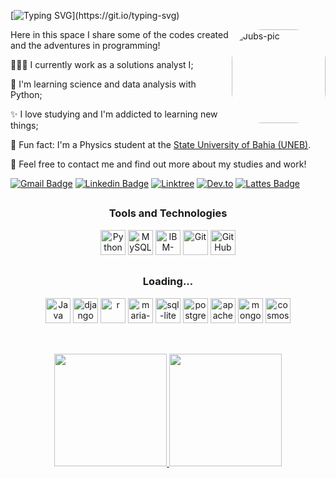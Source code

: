 <!--
**jubssoares/jubssoares** is a ✨ _special_ ✨ repository because its `README.md` (this file) appears on your GitHub profile.

Here are some ideas to get you started:

- 🔭 I’m currently working on ...
- 🌱 I’m currently learning ...
- 👯 I’m looking to collaborate on ...
- 🤔 I’m looking for help with ...
- 💬 Ask me about ...
- 📫 How to reach me: ...
- 😄 Pronouns: ...
- ⚡ Fun fact: ...
-->
<!--<h2>Hello, world! ツ</h2>-->
[![Typing SVG](https://readme-typing-svg.herokuapp.com?font=Fira+Code&weight=100&size=30&pause=1000&color=AE82CF&center=true&vCenter=true&random=false&width=1000&lines=Hello%2C+world!)](https://git.io/typing-svg)

<img align="right" alt="Jubs-pic" height="150" style="border-radius:50px;" src="https://i.pinimg.com/originals/6c/90/28/6c90288d7e10d46d18895f17f420a92c.gif" alt="IMG-20230124-202447">


Here in this space I share some of the codes created and the adventures in programming!

👩🏻‍💻 I currently work as a solutions analyst I;

🌱 I'm learning science and data analysis with Python;

✨ I love studying and I'm addicted to learning new things;

🔭 Fun fact: I'm a Physics student at the [State University of Bahia (UNEB)](https://portal.uneb.br/).

💬 Feel free to contact me and find out more about my studies and work!

[![Gmail Badge](https://img.shields.io/badge/-email-D14836?style=for-the-badge&logo=gmail&logoColor=white)](mailto:eujulianasilvasoares@gmail.com "Connect via Email")
[![Linkedin Badge](https://img.shields.io/badge/LinkedIn-0077B5?style=for-the-badge&logo=linkedin&logoColor=white)](https://www.linkedin.com/in/julianasilvasoares/)
[![Linktree](https://img.shields.io/badge/linktree-39E09B?style=for-the-badge&logo=linktree&logoColor=white)](https://linktr.ee/jubssoares)
[![Dev.to](https://img.shields.io/badge/dev.to-0A0A0A?style=for-the-badge&logo=devdotto&logoColor=white)](https://dev.to/jubssoares)
[![Lattes Badge](https://img.shields.io/badge/-Lattes-purple?style=for-the-badge&logo=bookstack&logoColor=white&link=http://lattes.cnpq.br/7348547730589925)](http://lattes.cnpq.br/7348547730589925)


##

<div align = "center">
   <h3>Tools and Technologies</h3>

   <img alt="Python" width="40" height="40" src="https://cdn.jsdelivr.net/gh/devicons/devicon/icons/python/python-original.svg" />  
   <img alt="MySQL" width="40" height="40" src="https://cdn.jsdelivr.net/gh/devicons/devicon/icons/mysql/mysql-original.svg" />
   <img alt="IBM-DB2" width="40" height="40" src="https://dbdb.io/media/logos/ibm-db2-vertical.svg" />
   <img alt="Git" width="40" src="https://cdn.jsdelivr.net/gh/devicons/devicon@latest/icons/git/git-original.svg" />
   <img alt="GitHub" width="40" src="https://cdn.jsdelivr.net/gh/devicons/devicon@latest/icons/github/github-original.svg" />        
                  

##
   <h3>Loading...</h3>
   <img alt="Java" width="40" height="40" src="https://cdn.jsdelivr.net/gh/devicons/devicon/icons/java/java-original.svg" /> 
   <img alt="django" width="40" height="40" src="https://cdn.jsdelivr.net/gh/devicons/devicon/icons/django/django-plain.svg" />   
   <img alt="r" width="40" height="40" src="https://cdn.jsdelivr.net/gh/devicons/devicon@latest/icons/r/r-original.svg" />
   <img alt="maria-db" width="40" height="40" src="https://cdn.jsdelivr.net/gh/devicons/devicon@latest/icons/mariadb/mariadb-original.svg" />
   <img alt="sql-lite" width="40" height="40" src="https://cdn.jsdelivr.net/gh/devicons/devicon@latest/icons/sqlite/sqlite-original.svg" />
   <img alt="postgree-sql" width="40" height="40" src="https://cdn.jsdelivr.net/gh/devicons/devicon@latest/icons/postgresql/postgresql-original.svg" />
   <img alt="apache-spark" width="40" src="https://cdn.jsdelivr.net/gh/devicons/devicon@latest/icons/apachespark/apachespark-original.svg" />
   <img alt="mongo-db" width="40" height="40" src="https://cdn.jsdelivr.net/gh/devicons/devicon@latest/icons/mongodb/mongodb-plain.svg" />
   <img alt="cosmos-db" width="40" height="40" src="https://cdn.jsdelivr.net/gh/devicons/devicon@latest/icons/cosmosdb/cosmosdb-original.svg" />   
  
          
 </div>

##

<div align = "center">
<br>
   <a href="https://github.com/jubssoares">
   <img height = "180 px" src = "https://github-readme-stats.vercel.app/api?username=jubssoares&show_icons=true&theme=material-palenight">
   <img height = "180 px" src = "https://github-readme-stats.vercel.app/api/top-langs/?username=jubssoares&layout=compact&langs_count=7&theme=material-palenight">
</div>
